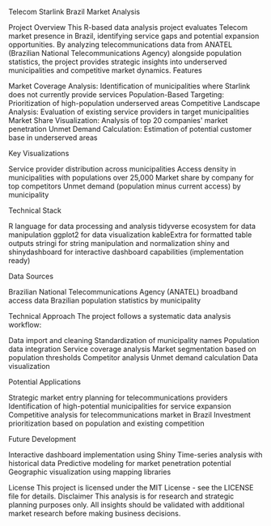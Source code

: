 Telecom Starlink Brazil Market Analysis


Project Overview
This R-based data analysis project evaluates Telecom market presence in Brazil, identifying service gaps and potential expansion opportunities. By analyzing telecommunications data from ANATEL (Brazilian National Telecommunications Agency) alongside population statistics, the project provides strategic insights into underserved municipalities and competitive market dynamics.
Features

Market Coverage Analysis: Identification of municipalities where Starlink does not currently provide services
Population-Based Targeting: Prioritization of high-population underserved areas
Competitive Landscape Analysis: Evaluation of existing service providers in target municipalities
Market Share Visualization: Analysis of top 20 companies' market penetration
Unmet Demand Calculation: Estimation of potential customer base in underserved areas

Key Visualizations

Service provider distribution across municipalities
Access density in municipalities with populations over 25,000
Market share by company for top competitors
Unmet demand (population minus current access) by municipality

Technical Stack

R language for data processing and analysis
tidyverse ecosystem for data manipulation
ggplot2 for data visualization
kableExtra for formatted table outputs
stringi for string manipulation and normalization
shiny and shinydashboard for interactive dashboard capabilities (implementation ready)

Data Sources

Brazilian National Telecommunications Agency (ANATEL) broadband access data
Brazilian population statistics by municipality

Technical Approach
The project follows a systematic data analysis workflow:

Data import and cleaning
Standardization of municipality names
Population data integration
Service coverage analysis
Market segmentation based on population thresholds
Competitor analysis
Unmet demand calculation
Data visualization

Potential Applications

Strategic market entry planning for telecommunications providers
Identification of high-potential municipalities for service expansion
Competitive analysis for telecommunications market in Brazil
Investment prioritization based on population and existing competition

Future Development

Interactive dashboard implementation using Shiny
Time-series analysis with historical data
Predictive modeling for market penetration potential
Geographic visualization using mapping libraries

License
This project is licensed under the MIT License - see the LICENSE file for details.
Disclaimer
This analysis is for research and strategic planning purposes only. All insights should be validated with additional market research before making business decisions.

